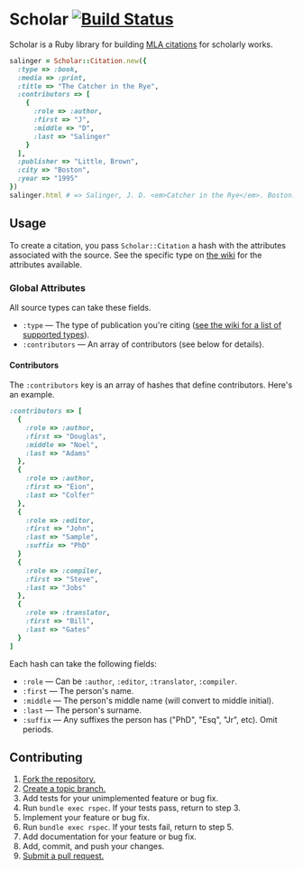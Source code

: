 # Scholar [![Build Status](https://secure.travis-ci.org/noted/scholar.png)](https://travis-ci.org/noted/scholar)

Scholar is a Ruby library for building [MLA citations](http://www.mla.org/) for scholarly works.

```ruby
salinger = Scholar::Citation.new({
  :type => :book,
  :media => :print,
  :title => "The Catcher in the Rye",
  :contributors => [
    {
      :role => :author,
      :first => "J",
      :middle => "D",
      :last => "Salinger"
    }
  ],
  :publisher => "Little, Brown",
  :city => "Boston",
  :year => "1995"
})
salinger.html # => Salinger, J. D. <em>Catcher in the Rye</em>. Boston: Little, Brown, 1995.
```

## Usage

To create a citation, you pass `Scholar::Citation` a hash with the attributes associated with the source. See the specific type on [the wiki](https://github.com/noted/scholar/wiki/Supported-Types) for the attributes available.

### Global Attributes

All source types can take these fields.

* `:type` &mdash; The type of publication you're citing ([see the wiki for a list of supported types](https://github.com/noted/scholar/wiki/Supported-Types)).
* `:contributors` &mdash; An array of contributors (see below for details).

#### Contributors

The `:contributors` key is an array of hashes that define contributors. Here's an example.

```ruby
:contributors => [
  {
    :role => :author,
    :first => "Douglas",
    :middle => "Noel",
    :last => "Adams"
  },
  {
    :role => :author,
    :first => "Eion",
    :last => "Colfer"
  },
  {
    :role => :editor,
    :first => "John",
    :last => "Sample",
    :suffix => "PhD"
  }
  {
    :role => :compiler,
    :first => "Steve",
    :last => "Jobs"
  },
  {
    :role => :translator,
    :first => "Bill",
    :last => "Gates"
  }
]
```

Each hash can take the following fields:

* `:role` &mdash; Can be `:author`, `:editor`, `:translator`, `:compiler`.
* `:first` &mdash; The person's name.
* `:middle` &mdash; The person's middle name (will convert to middle initial).
* `:last` &mdash; The person's surname.
* `:suffix` &mdash; Any suffixes the person has ("PhD", "Esq", "Jr", etc). Omit periods.

## Contributing

1. [Fork the repository.][fork]
2. [Create a topic branch.][branch]
3. Add tests for your unimplemented feature or bug fix.
4. Run `bundle exec rspec`. If your tests pass, return to step 3.
5. Implement your feature or bug fix.
6. Run `bundle exec rspec`. If your tests fail, return to step 5.
7. Add documentation for your feature or bug fix.
8. Add, commit, and push your changes.
9. [Submit a pull request.][pr]

[fork]: http://help.github.com/fork-a-repo/
[branch]: http://learn.github.com/p/branching.html
[pr]: http://help.github.com/send-pull-requests/
